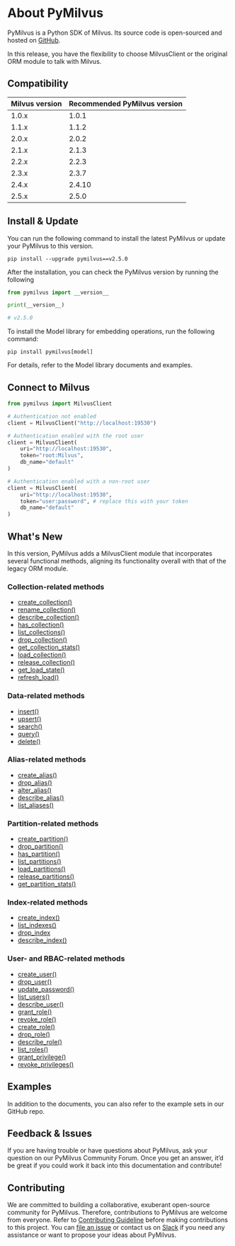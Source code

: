 # About PyMilvus

PyMilvus is a Python SDK of Milvus. Its source code is open-sourced and hosted on [GitHub](https://github.com/milvus-io/pymilvus).

<div class="alert note">

In this release, you have the flexibility to choose MilvusClient or the original ORM module to talk with Milvus.

</div>

## Compatibility

| Milvus version | Recommended PyMilvus version |
| -------------- | ---------------------------- |
| 1.0.x	         | 1.0.1                        |
| 1.1.x	         | 1.1.2                        |
| 2.0.x	         | 2.0.2                        |
| 2.1.x	         | 2.1.3                        |
| 2.2.x          | 2.2.3                        |
| 2.3.x          | 2.3.7                        | 
| 2.4.x          | 2.4.10                       |
| 2.5.x          | 2.5.0                        |

## Install & Update

You can run the following command to install the latest PyMilvus or update your PyMilvus to this version.

```shell
pip install --upgrade pymilvus==v2.5.0
```

After the installation, you can check the PyMilvus version by running the following

```python
from pymilvus import __version__

print(__version__)

# v2.5.0
```

To install the Model library for embedding operations, run the following command:

```shell
pip install pymilvus[model]
```

For details, refer to the Model library documents and examples.

## Connect to Milvus

```python
from pymilvus import MilvusClient

# Authentication not enabled
client = MilvusClient("http://localhost:19530")

# Authentication enabled with the root user
client = MilvusClient(
    uri="http://localhost:19530",
    token="root:Milvus",
    db_name="default"
)

# Authentication enabled with a non-root user
client = MilvusClient(
    uri="http://localhost:19530",
    token="user:password", # replace this with your token
    db_name="default"
)
```

## What's New

In this version, PyMilvus adds a MilvusClient module that incorporates several functional methods, aligning its functionality overall with that of the legacy ORM module.

### Collection-related methods

- [create_collection()](MilvusClient/Collections/create_collection.md)
- [rename_collection()](MilvusClient/Collections/rename_collection.md)
- [describe_collection()](MilvusClient/Collections/describe_collection.md)
- [has_collection()](MilvusClient/Collections/has_collection.md)
- [list_collections()](MilvusClient/Collections/list_collections.md)
- [drop_collection()](MilvusClient/Collections/drop_collection.md)
- [get_collection_stats()](MilvusClient/Collections/get_collection_stats.md)
- [load_collection()](MilvusClient/Management/load_collection.md)
- [release_collection()](MilvusClient/Management/release_collection.md)
- [get_load_state()](MilvusClient/Management/get_load_state.md)
- [refresh_load()](MilvusClient/Management/refresh_load.md)

### Data-related methods

- [insert()](MilvusClient/Vector/insert.md)
- [upsert()](MilvusClient/Vector/upsert.md)
- [search()](MilvusClient/Vector/search.md)
- [query()](MilvusClient/Vector/query.md)
- [delete()](MilvusClient/Vector/delete.md)

### Alias-related methods

- [create_alias()](MilvusClient/Collections/create_alias.md)
- [drop_alias()](MilvusClient/Collections/drop_alias.md)
- [alter_alias()](MilvusClient/Collections/alter_alias.md)
- [describe_alias()](MilvusClient/Collections/describe_alias.md)
- [list_aliases()](MilvusClient/Collections/list_aliases.md)

### Partition-related methods

- [create_partition()](MilvusClient/Partitions/create_partition.md)
- [drop_partition()](MilvusClient/Partitions/drop_partition.md)
- [has_partition()](MilvusClient/Partitions/has_partition.md)
- [list_partitions()](MilvusClient/Partitions/list_partitions.md)
- [load_partitions()](MilvusClient/Partitions/load_partitions.md)
- [release_partitions()](MilvusClient/Partitions/release_partitions.md)
- [get_partition_stats()](MilvusClient/Partitions/get_partition_stats.md)

### Index-related methods

- [create_index()](MilvusClient/Management/create_index.md)
- [list_indexes()](MilvusClient/Management/list_indexes.md)
- [drop_index](MilvusClient/Management/drop_index.md)
- [describe_index()](MilvusClient/Management/describe_index.md)

### User- and RBAC-related methods

- [create_user()](MilvusClient/Authentication/create_user.md)
- [drop_user()](MilvusClient/Authentication/drop_user.md)
- [update_password()](MilvusClient/Authentication/update_password.md)
- [list_users()](MilvusClient/Authentication/list_users.md)
- [describe_user()](MilvusClient/Authentication/describe_user.md)
- [grant_role()](MilvusClient/Authentication/grant_role.md)
- [revoke_role()](MilvusClient/Authentication/revoke_role.md)
- [create_role()](MilvusClient/Authentication/create_role.md)
- [drop_role()](MilvusClient/Authentication/drop_role.md)
- [describe_role()](MilvusClient/Authentication/describe_role.md)
- [list_roles()](MilvusClient/Authentication/list_roles.md)
- [grant_privilege()](MilvusClient/Authentication/grant_privilege.md)
- [revoke_privileges()](MilvusClient/Authentication/revoke_privileges.md)

## Examples

In addition to the documents, you can also refer to the example sets in our GitHub repo.

## Feedback & Issues

If you are having trouble or have questions about PyMilvus, ask your question on our PyMilvus Community Forum. Once you get an answer, it’d be great if you could work it back into this documentation and contribute!

## Contributing

We are committed to building a collaborative, exuberant open-source community for PyMilvus. Therefore, contributions to PyMilvus are welcome from everyone. Refer to [Contributing Guideline](https://github.com/milvus-io/pymilvus/blob/master/CONTRIBUTING.md) before making contributions to this project. You can [file an issue](https://github.com/milvus-io/pymilvus/issues/new/choose) or contact us on [Slack](https://github.com/milvus-io/pymilvus#readme) if you need any assistance or want to propose your ideas about PyMilvus.
